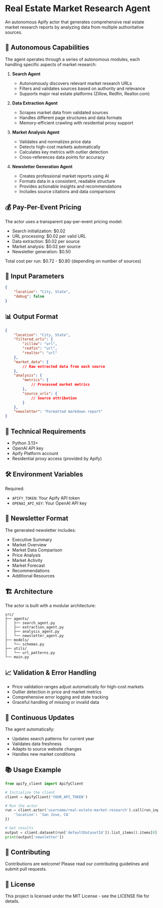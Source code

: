 # Real Estate Market Research Agent

An autonomous Apify actor that generates comprehensive real estate market research reports by analyzing data from multiple authoritative sources.

## 🤖 Autonomous Capabilities

The agent operates through a series of autonomous modules, each handling specific aspects of market research:

1. **Search Agent**
   - Autonomously discovers relevant market research URLs
   - Filters and validates sources based on authority and relevance
   - Supports major real estate platforms (Zillow, Redfin, Realtor.com)

2. **Data Extraction Agent**
   - Scrapes market data from validated sources
   - Handles different page structures and data formats
   - Memory-efficient crawling with residential proxy support

3. **Market Analysis Agent**
   - Validates and normalizes price data
   - Detects high-cost markets automatically
   - Calculates key metrics with outlier detection
   - Cross-references data points for accuracy

4. **Newsletter Generation Agent**
   - Creates professional market reports using AI
   - Formats data in a consistent, readable structure
   - Provides actionable insights and recommendations
   - Includes source citations and data comparisons

## 💰 Pay-Per-Event Pricing

The actor uses a transparent pay-per-event pricing model:

- Search initialization: $0.02
- URL processing: $0.02 per valid URL
- Data extraction: $0.02 per source
- Market analysis: $0.02 per source
- Newsletter generation: $0.50

Total cost per run: $0.72 - $0.80 (depending on number of sources)

## 🚀 Input Parameters

```json
{
    "location": "City, State",
    "debug": false
}
```

## 📊 Output Format

```json
{
    "location": "City, State",
    "filtered_urls": {
        "zillow": "url",
        "redfin": "url",
        "realtor": "url"
    },
    "market_data": {
        // Raw extracted data from each source
    },
    "analysis": {
        "metrics": {
            // Processed market metrics
        },
        "source_urls": {
            // Source attribution
        }
    },
    "newsletter": "Formatted markdown report"
}
```

## 🔧 Technical Requirements

- Python 3.13+
- OpenAI API key
- Apify Platform account
- Residential proxy access (provided by Apify)

## 🛠️ Environment Variables

Required:
- `APIFY_TOKEN`: Your Apify API token
- `OPENAI_API_KEY`: Your OpenAI API key

## 📝 Newsletter Format

The generated newsletter includes:
- Executive Summary
- Market Overview
- Market Data Comparison
- Price Analysis
- Market Activity
- Market Forecast
- Recommendations
- Additional Resources

## 🏗️ Architecture

The actor is built with a modular architecture:
```
src/
├── agents/
│   ├── search_agent.py
│   ├── extraction_agent.py
│   ├── analysis_agent.py
│   └── newsletter_agent.py
├── models/
│   └── schemas.py
├── utils/
│   └── url_patterns.py
└── main.py
```

## 📈 Validation & Error Handling

- Price validation ranges adjust automatically for high-cost markets
- Outlier detection in price and market metrics
- Comprehensive error logging and state tracking
- Graceful handling of missing or invalid data

## 🔄 Continuous Updates

The agent automatically:
- Updates search patterns for current year
- Validates data freshness
- Adapts to source website changes
- Handles new market conditions

## 📚 Usage Example

```python
from apify_client import ApifyClient

# Initialize the client
client = ApifyClient('YOUR_API_TOKEN')

# Run the actor
run = client.actor('username/real-estate-market-research').call(run_input={
    'location': 'San Jose, CA'
})

# Get results
output = client.dataset(run['defaultDatasetId']).list_items().items[0]
print(output['newsletter'])
```

## 🤝 Contributing

Contributions are welcome! Please read our contributing guidelines and submit pull requests.

## 📄 License

This project is licensed under the MIT License - see the LICENSE file for details.

